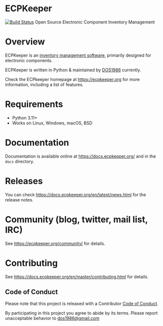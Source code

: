 
ECPKeeper
======
[![Build Status](https://github.com/ecpkeeper/ECPKeeper/workflows/build/badge.svg)](https://github.com/ecpkeeper/ECPKeeper/actions?query=workflow%3Abuild)
Open Source Electronic Component Inventory Management

Overview
========

ECPKeeper is an [inventory management software](https://en.wikipedia.org/wiki/Inventory_management_software), primarily designed for electronic components.

ECPKeeper is written in Python & maintained by [DOS1986](https://github.com/DOS1986) currently.

Check the ECPkeeper homepage at https://ecpkeeper.org for more information,
including a list of features.

Requirements
============

* Python 3.11+
* Works on Linux, Windows, macOS, BSD

Documentation
=============

Documentation is available online at https://docs.ecpkepper.org/ and in the ``docs``
directory.

Releases
========

You can check https://docs.ecpkeeper.org/en/latest/news.html for the release notes.

Community (blog, twitter, mail list, IRC)
=========================================

See https://ecpkeeper.org/community/ for details.

Contributing
============

See https://docs.ecpkeeper.org/en/master/contributing.html for details.

Code of Conduct
---------------

Please note that this project is released with a Contributor [Code of Conduct](<https://github.com/ecpkeeper/ECPKeeper/blob/master/CODE_OF_CONDUCT.md>).

By participating in this project you agree to abide by its terms.
Please report unacceptable behavior to [dos1986@gmail.com](mailto:dos1986@gmail.com)
